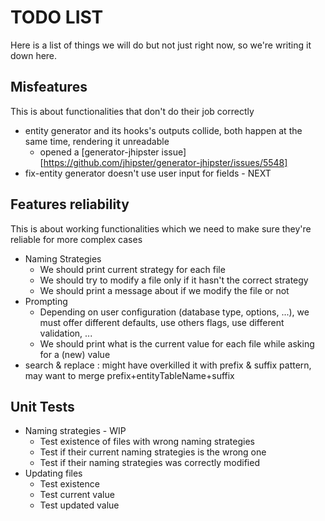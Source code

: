 # TODO LIST
Here is a list of things we will do but not just right now, so we're writing it down here.

## Misfeatures
This is about functionalities that don't do their job correctly
* entity generator and its hooks's outputs collide, both happen at the same time, rendering it unreadable
	* opened a [generator-jhipster issue][https://github.com/jhipster/generator-jhipster/issues/5548]
* fix-entity generator doesn't use user input for fields - NEXT

## Features reliability
This is about working functionalities which we need to make sure they're reliable for more complex cases

* Naming Strategies
	* We should print current strategy for each file
	* We should try to modify a file only if it hasn't the correct strategy
	* We should print a message about if we modify the file or not
* Prompting
	* Depending on user configuration (database type, options, ...), we must offer different defaults, use others flags, use different validation, ...
	* We should print what is the current value for each file while asking for a (new) value
* search & replace : might have overkilled it with prefix & suffix pattern, may want to merge prefix+entityTableName+suffix

## Unit Tests

* Naming strategies - WIP
	* Test existence of files with wrong naming strategies
	* Test if their current naming strategies is the wrong one
	* Test if their naming strategies was correctly modified
* Updating files
	* Test existence
	* Test current value
	* Test updated value
